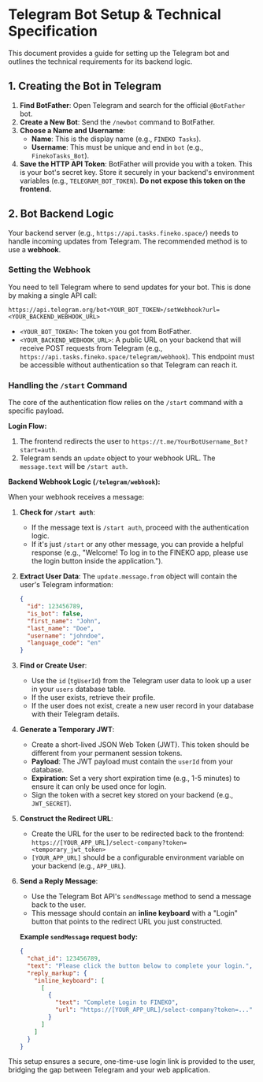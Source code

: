 # Telegram Bot Setup & Technical Specification

This document provides a guide for setting up the Telegram bot and outlines the technical requirements for its backend logic.

## 1. Creating the Bot in Telegram

1. **Find BotFather**: Open Telegram and search for the official `@BotFather` bot.
2. **Create a New Bot**: Send the `/newbot` command to BotFather.
3. **Choose a Name and Username**:
   * **Name**: This is the display name (e.g., `FINEKO Tasks`).
   * **Username**: This must be unique and end in `bot` (e.g., `FinekoTasks_Bot`).
4. **Save the HTTP API Token**: BotFather will provide you with a token. This is your bot's secret key. Store it securely in your backend's environment variables (e.g., `TELEGRAM_BOT_TOKEN`). **Do not expose this token on the frontend.**

## 2. Bot Backend Logic

Your backend server (e.g., `https://api.tasks.fineko.space/`) needs to handle incoming updates from Telegram. The recommended method is to use a **webhook**.

### Setting the Webhook

You need to tell Telegram where to send updates for your bot. This is done by making a single API call:

`https://api.telegram.org/bot<YOUR_BOT_TOKEN>/setWebhook?url=<YOUR_BACKEND_WEBHOOK_URL>`

- `<YOUR_BOT_TOKEN>`: The token you got from BotFather.
- `<YOUR_BACKEND_WEBHOOK_URL>`: A public URL on your backend that will receive POST requests from Telegram (e.g., `https://api.tasks.fineko.space/telegram/webhook`). This endpoint must be accessible without authentication so that Telegram can reach it.

### Handling the `/start` Command

The core of the authentication flow relies on the `/start` command with a specific payload.

**Login Flow:**
1. The frontend redirects the user to `https://t.me/YourBotUsername_Bot?start=auth`.
2. Telegram sends an `update` object to your webhook URL. The `message.text` will be `/start auth`.

**Backend Webhook Logic (`/telegram/webhook`):**

When your webhook receives a message:

1. **Check for `/start auth`**:
   * If the message text is `/start auth`, proceed with the authentication logic.
   * If it's just `/start` or any other message, you can provide a helpful response (e.g., "Welcome! To log in to the FINEKO app, please use the login button inside the application.").

2. **Extract User Data**: The `update.message.from` object will contain the user's Telegram information:
   ```json
   {
     "id": 123456789,
     "is_bot": false,
     "first_name": "John",
     "last_name": "Doe",
     "username": "johndoe",
     "language_code": "en"
   }
   ```

3. **Find or Create User**:
   * Use the `id` (`tgUserId`) from the Telegram user data to look up a user in your `users` database table.
   * If the user exists, retrieve their profile.
   * If the user does not exist, create a new user record in your database with their Telegram details.

4. **Generate a Temporary JWT**:
   * Create a short-lived JSON Web Token (JWT). This token should be different from your permanent session tokens.
   * **Payload**: The JWT payload must contain the `userId` from your database.
   * **Expiration**: Set a very short expiration time (e.g., 1-5 minutes) to ensure it can only be used once for login.
   * Sign the token with a secret key stored on your backend (e.g., `JWT_SECRET`).

5. **Construct the Redirect URL**:
   * Create the URL for the user to be redirected back to the frontend:
     `https://[YOUR_APP_URL]/select-company?token=<temporary_jwt_token>`
   * `[YOUR_APP_URL]` should be a configurable environment variable on your backend (e.g., `APP_URL`).

6. **Send a Reply Message**:
   * Use the Telegram Bot API's `sendMessage` method to send a message back to the user.
   * This message should contain an **inline keyboard** with a "Login" button that points to the redirect URL you just constructed.

   **Example `sendMessage` request body:**
   ```json
   {
     "chat_id": 123456789,
     "text": "Please click the button below to complete your login.",
     "reply_markup": {
       "inline_keyboard": [
         [
           {
             "text": "Complete Login to FINEKO",
             "url": "https://[YOUR_APP_URL]/select-company?token=..."
           }
         ]
       ]
     }
   }
   ```

This setup ensures a secure, one-time-use login link is provided to the user, bridging the gap between Telegram and your web application.
